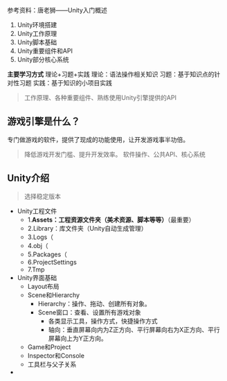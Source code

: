参考资料：唐老狮——Unity入门概述

1. Unity环境搭建
2. Unity工作原理
3. Unity脚本基础
4. Unity重要组件和API
5. Unity部分核心系统

**主要学习方式**
理论+习题+实践
理论：语法操作相关知识
习题：基于知识点的针对性习题
实践：基于知识的小项目实践

> 工作原理、各种重要组件、熟练使用Unity引擎提供的API

## 游戏引擎是什么？
专门做游戏的软件，提供了现成的功能使用，让开发游戏事半功倍。
> 降低游戏开发门槛、提升开发效率。
软件操作、公共API、核心系统

## Unity介绍
> 选择稳定版本
- Unity工程文件
  - 1.**Assets：工程资源文件夹（美术资源、脚本等等）**（最重要）
  - 2.Library：库文件夹（Unity自动生成管理）
  - 3.Logs（
  - 4.obj（
  - 5.Packages（
  - 6.ProjectSettings
  - 7.Tmp
- Unity界面基础
  - Layout布局
  - Scene和Hierarchy
    - Hierarchy：操作、拖动、创建所有对象。
    - Scene窗口：查看、设置所有游戏对象
      - 各类显示工具，操作方式，快捷操作方式
      - 轴向：垂直屏幕向内为Z正方向、平行屏幕向右为X正方向、平行屏幕向上为Y正方向。
  - Game和Project
  - Inspector和Console
  - 工具栏与父子关系
- 